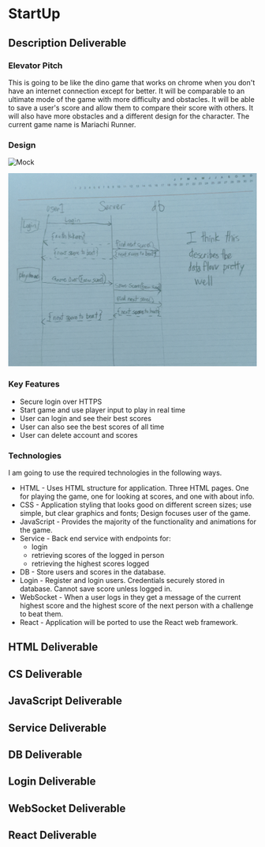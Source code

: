 # StartUp


## Description Deliverable


### Elevator Pitch
This is going to be like the dino game that works on chrome when you don't
 have an internet connection except for better. It will be comparable to an ultimate mode 
of the game with more difficulty and obstacles. It will be able to save a user's
score and allow them to compare their score with others. It will also have more
obstacles and a different design for the character.  The current 
game name is Mariachi Runner. 

### Design
![Mock](Design.jpg)

![Mock](BackEnd.jpg)

### Key Features
- Secure login over HTTPS
- Start game and use player input to play in real time
- User can login and see their best scores
- User can also see the best scores of all time
- User can delete account and scores

### Technologies
I am going to use the required technologies in the following ways.

- HTML - Uses HTML structure for application. Three HTML pages. One for playing the game, one for looking at scores, and one with about info.
- CSS - Application styling that looks good on different screen sizes; use simple, but clear graphics and fonts; Design focuses user of the game.
- JavaScript - Provides the majority of the functionality and animations for the game. 
- Service - Back end service with endpoints for:
    - login
    - retrieving scores of the logged in person
    - retrieving the highest scores logged
- DB - Store users and scores in the database.
- Login - Register and login users. Credentials securely stored in database. Cannot save score unless logged in. 
- WebSocket - When a user logs in they get a message of the current highest score and the highest score of the next person with a challenge to beat them. 
- React - Application will be ported to use the React web framework.


## HTML Deliverable



## CS Deliverable


## JavaScript Deliverable


## Service Deliverable

## DB Deliverable

## Login Deliverable

## WebSocket Deliverable

## React Deliverable
